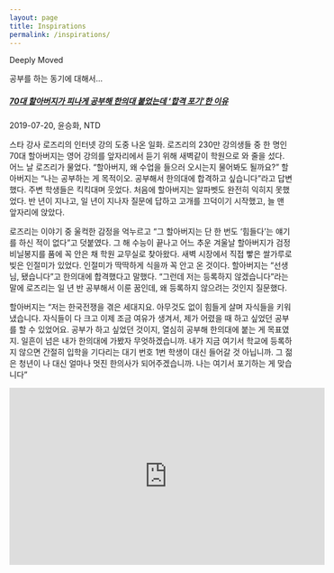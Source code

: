 ```yaml
---
layout: page
title: Inspirations
permalink: /inspirations/
---
```


Deeply Moved

공부를 하는 동기에 대해서...

##### [70대 할아버지가 피나게 공부해 한의대 붙었는데 ‘합격 포기’한 이유](https://www.ntdtv.kr/uplifting/%EB%9D%BC%EC%9D%B4%ED%94%84/70%EB%8C%80-%ED%95%A0%EC%95%84%EB%B2%84%EC%A7%80%EA%B0%80-%ED%94%BC%EB%82%98%EA%B2%8C-%EA%B3%B5%EB%B6%80%ED%95%B4-%ED%95%9C%EC%9D%98%EB%8C%80-%EB%B6%99%EC%97%88%EB%8A%94%EB%8D%B0-%ED%95%A9%EA%B2%A9.htm)

2019-07-20, 윤승화, NTD

스타 강사 로즈리의 인터넷 강의 도중 나온 일화. 로즈리의 230만 강의생들 중 한 명인 70대 할아버지는 영어 강의를 앞자리에서 듣기 위해 새벽같이 학원으로 와 줄을 섰다. 어느 날 로즈리가 물었다. “할아버지, 왜 수업을 들으러 오시는지 물어봐도 될까요?” 할아버지는 “나는 공부하는 게 목적이오. 공부해서 한의대에 합격하고 싶습니다”라고 답변했다. 주변 학생들은 킥킥대며 웃었다. 처음에 할아버지는 알파벳도 완전히 익히지 못했었다. 반 년이 지나고, 일 년이 지나자 질문에 답하고 고개를 끄덕이기 시작했고, 늘 맨 앞자리에 앉았다.

로즈리는 이야기 중 울컥한 감정을 억누르고  “그 할아버지는 단 한 번도 ‘힘들다’는 얘기를 하신 적이 없다”고 덧붙였다. 그 해 수능이 끝나고 어느 추운 겨울날 할아버지가 검정 비닐봉지를 품에 꼭 안은 채 학원 교무실로 찾아왔다. 새벽 시장에서 직접 빻은 쌀가루로 빚은 인절미가 있었다. 인절미가 딱딱하게 식을까 꼭 안고 온 것이다. 할아버지는 “선생님, 됐습니다”고 한의대에 합격했다고 말했다. “그런데 저는 등록하지 않겠습니다”라는 말에 로즈리는 일 년 반 공부해서 이룬 꿈인데, 왜 등록하지 않으려는 것인지 질문했다.

할아버지는 “저는 한국전쟁을 겪은 세대지요. 아무것도 없이 힘들게 살며 자식들을 키워냈습니다. 자식들이 다 크고 이제 조금 여유가 생겨서, 제가 어렸을 때 하고 싶었던 공부를 할 수 있었어요. 공부가 하고 싶었던 것이지, 열심히 공부해 한의대에 붙는 게 목표였지. 일흔이 넘은 내가 한의대에 가봤자 무엇하겠습니까. 내가 지금 여기서 학교에 등록하지 않으면 간절히 입학을 기다리는 대기 번호 1번 학생이 대신 들어갈 것 아닙니까. 그 젊은 청년이 나 대신 얼마나 멋진 한의사가 되어주겠습니까. 나는 여기서 포기하는 게 맞습니다”

<iframe src="https://www.facebook.com/plugins/video.php?height=314&href=https%3A%2F%2Fwww.facebook.com%2FThisisthestudy%2Fvideos%2F519339354918929%2F&show_text=false&width=560" width="560" height="314" style="border:none;overflow:hidden" scrolling="no" frameborder="0" allowfullscreen="true" allow="autoplay; clipboard-write; encrypted-media; picture-in-picture; web-share" allowFullScreen="true"></iframe>




